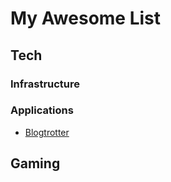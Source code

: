 # My Awesome List

## Tech

### Infrastructure

### Applications
- [Blogtrotter](https://blogtrottr.com)

## Gaming

